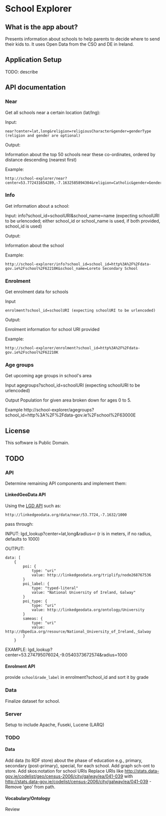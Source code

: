 # School Explorer

## What is the app about?

Presents information about schools to help parents to decide where to send their kids to. It uses Open Data from the CSO and DE in Ireland.

## Application Setup

TODO: describe

## API documentation

### Near
Get all schools near a certain location (lat/lng):

Input:

	near?center=lat,long&religion=religiousCharacter&gender=genderType (religion and gender are optional)
	
Output:

Information about the top 50 schools near these co-ordinates, ordered by distance descending (nearest first)

Example:

	http://school-explorer/near?center=53.772431654289,-7.1632585894304&religion=Catholic&gender=Gender_Boys

### Info
Get information about a school:

Input:
	info?school_id=schoolURI&school_name=name (expecting schoolURI to be urlencoded; either school_id or school_name is used, if both provided, school_id is used)
	
Output:

Information about the school

Example:

	http://school-explorer/info?school_id=school_id=http%3A%2F%2Fdata-gov.ie%2Fschool%2F62210K&school_name=Loreto Secondary School

### Enrolment
Get enrolment data for schools

Input

    enrolment?school_id=schoolURI (expecting schoolURI to be urlencoded)

Output:

Enrolment information for school URI provided

Example:

    http://school-explorer/enrolment?school_id=http%3A%2F%2Fdata-gov.ie%2Fschool%2F62210K


### Age groups
Get upcoming age groups in school's area

Input
    agegroups?school_id=schoolURI (expecting schoolURI to be urlencoded)

Output
Population for given area broken down for ages 0 to 5.

Example
    http://school-explorer/agegroups?school_id=http%3A%2F%2Fdata-gov.ie%2Fschool%2F63000E


## License

This software is Public Domain.


## TODO

### API
Determine remaining API components and implement them:
 
#### LinkedGeoData API

Using the [LGD API](http://linkedgeodata.org/OnlineAccess/RestApi?v=klu "linkedgeodata.org : Online&nbsp;Access&nbsp;/&nbsp;Rest&nbsp;Api") such as:

	http://linkedgeodata.org/data/near/53.7724,-7.1632/1000
	
pass through:

INPUT: lgd_lookup?center=lat,long&radius=r (r is in meters, if no radius, defaults to 1000)

OUTPUT:

	data: [
		{
			poi: {
				type: "uri"
				value: http://linkedgeodata.org/triplify/node268767536
			}
			poi_label: {
				type: "typed-literal"
				value: "National University of Ireland, Galway"
			}
			poi_type: {
				type: "uri"
				value: http://linkedgeodata.org/ontology/University
			}
			sameas: {
				type: "uri"
				value: http://dbpedia.org/resource/National_University_of_Ireland,_Galway
			}
		}
		
EXAMPLE: lgd_lookup?center=53.274795076024,-9.0540373672574&radius=1000

#### Enrolment API 

provide `schoolGrade_label` in enrolment?school_id and sort it by grade

### Data
Finalize dataset for school.

### Server
Setup to include Apache, Fuseki, Lucene (LARQ)

### TODO
#### Data
Add data (to RDF store) about the phase of education e.g., primary, secondary (post-primary), special, for each school.
Add graph sch-ont to store.
Add skos:notation for school URIs
Replace URIs like http://stats.data-gov.ie/codelist/geo/census-2006/city/galway/ea/041-039 with http://stats.data-gov.ie/codelist/census-2006/city/galway/ea/041-039 - Remove 'geo' from path.

#### Vocabulary/Ontology
Review
